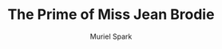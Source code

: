 ---
title: The Prime of Miss Jean Brodie
author: Muriel Spark
readingDate: 2018-05-22
purchaseLink:
---